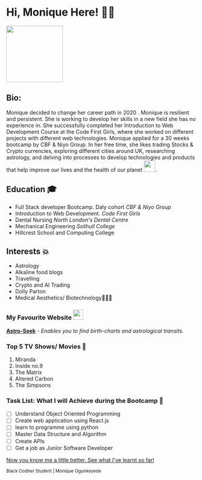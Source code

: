 
# Hi, Monique Here! 👋🏾

<a href="https://github.com/sponsors/M0nica"><img align="top" width="150" height="150" src="https://github.com/M0nica/M0nica/blob/main/octomonica/m0nica-octocat-rotating.gif?raw=true"></a>


## Bio:
Monique decided to change her career path in 2020 . Monique is resilient and persistent. She is working to develop her skills in a new field she has no experience in. She successfully completed her Introduction to Web Development Course at the Code First Girls, where she worked on different projects with different web technologies. Monique applied for a 30 weeks bootcamp by CBF & Niyo Group. In her free time, she likes trading Stocks & Crypto currencies, exploring different cities around UK, researching astrology, and delving into processes to develop technologies and products that help improve our lives and the health of our planet <img src="https://media4.giphy.com/media/UOdoMz3baCENO/giphy.gif?cid=ecf05e47cyqy7oztmuuv0w3trvyeyfbh04d8plo9wywcffw4&rid=giphy.gif&ct=g" width="30"/></li>.

## Education 🎓
- Full Stack developer Bootcamp. Daly cohort _CBF & Niyo Group_
- Introduction to Web Development. _Code First Girls_
- Dental Nursing _North London's Dental Centre_
- Mechanical Engineering _Solihull College_
- Hillcrest School and Computing College

## Interests 💥
- Astrology
- Alkaline food blogs
- Travelling
- Crypto and AI Trading
- Dolly Parton
- Medical Aesthetics/ Biotechnology🧖🏾‍♀️

### My Favourite Website <img src="https://media.giphy.com/media/WFZvB7VIXBgiz3oDXE/giphy.gif" width="27"/></h3>
**[Astro-Seek](https://astro-seek.com)** - _Enables you to find birth-charts and astrological transits._

### Top 5 TV Shows/ Movies 🍿
1. Miranda
2. Inside no.9
3. The Matrix
4. Altered Carbon
5. The Simpsons

###  Task List: What I will Achieve during the Bootcamp 🎯
- [ ] Understand Object Oriented Programming
- [ ] Create web application using React.js
- [ ] learn to programme using python
- [ ] Master Data Structure and Algorithm
- [ ] Create APIs
- [ ] Get a job as Junior Software Developer

[Now you know me a little better. See what I've learnt so far!](https://github.com/black-codher-bootcamp-2022-daly/unit-01-github-fundamentals-homework-MoniqueOg/blob/main/fundamentals.md)

<sup>  Black Codher Student
 | Monique Ogunkeyede </sup>

[^1]: My references

[^2]: https://docs.github.com/en
[^3]: https://emojis.wiki/ <!--for brown tone-->
[^4]: https://simpsons.fandom.com/wiki/Rayshelle_Peyton 
[^5]: https://https://github.com/m0nica
